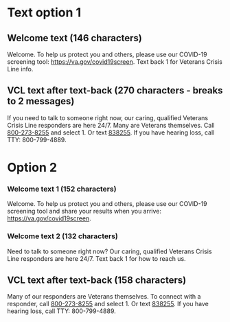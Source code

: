 # Text option 1

## Welcome text (146 characters)

Welcome. To help us protect you and others, please use our COVID-19 screening tool: https://va.gov/covid19screen. Text back 1 for Veterans Crisis Line info.

## VCL text after text-back (270 characters - breaks to 2 messages)
If you need to talk to someone right now, our caring, qualified Veterans Crisis Line responders are here 24/7. Many are Veterans themselves. Call [800-273-8255](tel:8002738255) and select 1. Or text [838255](tel:838255). If you have hearing loss, call TTY: 800-799-4889.


# Option 2 

### Welcome text 1 (152 characters)

Welcome. To help us protect you and others, please use our COVID-19 screening tool and share your results when you arrive: https://va.gov/covid19screen.

### Welcome text 2 (132 characters)

Need to talk to someone right now? Our caring, qualified Veterans Crisis Line responders are here 24/7. Text back 1 for how to reach us.

## VCL text after text-back (158 characters)

Many of our responders are Veterans themselves. To connect with a responder, call [800-273-8255](tel:8002738255) and select 1. Or text [838255](tel:838255). If you have hearing loss, call TTY: 800-799-4889.
